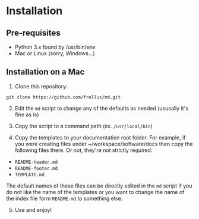 # Installation

## Pre-requisites
* Python 3.x found by /usr/bin/env
* Mac or Linux (sorry, Windows...)


## Installation on a Mac
1. Clone this repository:
```
git clone https://github.com/frellus/md.git
```
2. Edit the `md` script to change any of the defaults as needed (ususally it's
   fine as is)

3. Copy the script to a command path (ex. `/usr/local/bin`)

4. Copy the templates to your documentation root folder. For example, if you
   were creating files under ~/workspace/software/docs then copy the following
   files there. Or not, they're not strictly required:
- `README-header.md`
- `README-footer.md`
- `TEMPLATE.md`

The default names of these files can be directly edited in the `md` script if
you do not like the name of the templates or you want to change the name of the
index file form `README.md` to something else.

5. Use and enjoy!

